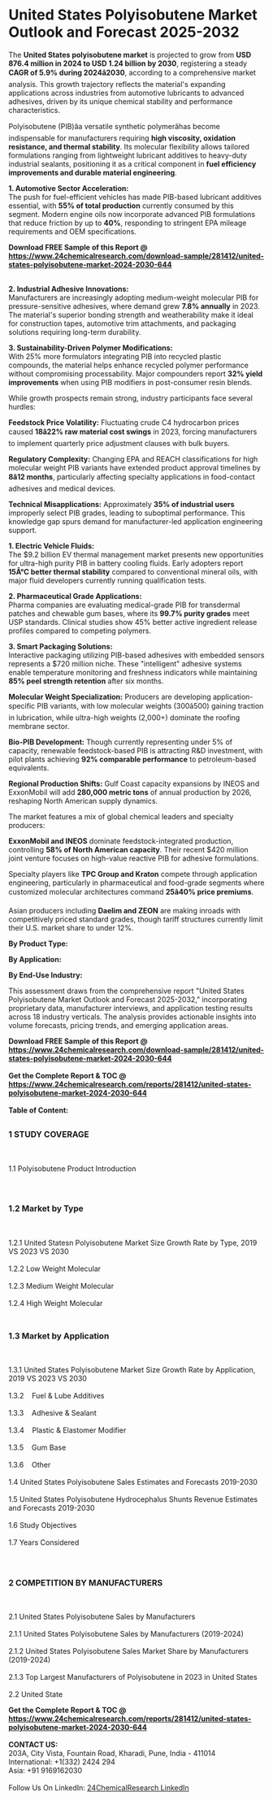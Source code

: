 <h1>United States Polyisobutene Market Outlook and Forecast 2025-2032</h1><p>The <strong>United States polyisobutene market</strong> is projected to grow from <strong>USD 876.4 million in 2024 to USD 1.24 billion by 2030</strong>, registering a steady <strong>CAGR of 5.9% during 2024â2030</strong>, according to a comprehensive market analysis. This growth trajectory reflects the material's expanding applications across industries from automotive lubricants to advanced adhesives, driven by its unique chemical stability and performance characteristics.</p><p>Polyisobutene (PIB)âa versatile synthetic polymerâhas become indispensable for manufacturers requiring <strong>high viscosity, oxidation resistance, and thermal stability</strong>. Its molecular flexibility allows tailored formulations ranging from lightweight lubricant additives to heavy-duty industrial sealants, positioning it as a critical component in <strong>fuel efficiency improvements and durable material engineering</strong>.</p><p><strong>1. Automotive Sector Acceleration:</strong><br>
The push for fuel-efficient vehicles has made PIB-based lubricant additives essential, with <strong>55% of total production</strong> currently consumed by this segment. Modern engine oils now incorporate advanced PIB formulations that reduce friction by up to <strong>40%</strong>, responding to stringent EPA mileage requirements and OEM specifications.</p><div><b>Download FREE Sample of this Report @ 
            <a href="https://www.24chemicalresearch.com/download-sample/281412/united-states-polyisobutene-market-2024-2030-644">
            https://www.24chemicalresearch.com/download-sample/281412/united-states-polyisobutene-market-2024-2030-644</a></b></div><br><p><strong>2. Industrial Adhesive Innovations:</strong><br>
Manufacturers are increasingly adopting medium-weight molecular PIB for pressure-sensitive adhesives, where demand grew <strong>7.8% annually</strong> in 2023. The material's superior bonding strength and weatherability make it ideal for construction tapes, automotive trim attachments, and packaging solutions requiring long-term durability.</p><p><strong>3. Sustainability-Driven Polymer Modifications:</strong><br>
With 25% more formulators integrating PIB into recycled plastic compounds, the material helps enhance recycled polymer performance without compromising processability. Major compounders report <strong>32% yield improvements</strong> when using PIB modifiers in post-consumer resin blends.</p><p>While growth prospects remain strong, industry participants face several hurdles:</p><p><strong>Feedstock Price Volatility:</strong> Fluctuating crude C4 hydrocarbon prices caused <strong>18â22% raw material cost swings</strong> in 2023, forcing manufacturers to implement quarterly price adjustment clauses with bulk buyers.</p><p><strong>Regulatory Complexity:</strong> Changing EPA and REACH classifications for high molecular weight PIB variants have extended product approval timelines by <strong>8â12 months</strong>, particularly affecting specialty applications in food-contact adhesives and medical devices.</p><p><strong>Technical Misapplications:</strong> Approximately <strong>35% of industrial users</strong> improperly select PIB grades, leading to suboptimal performance. This knowledge gap spurs demand for manufacturer-led application engineering support.</p><p><strong>1. Electric Vehicle Fluids:</strong><br>
The $9.2 billion EV thermal management market presents new opportunities for ultra-high purity PIB in battery cooling fluids. Early adopters report <strong>15Â°C better thermal stability</strong> compared to conventional mineral oils, with major fluid developers currently running qualification tests.</p><p><strong>2. Pharmaceutical Grade Applications:</strong><br>
Pharma companies are evaluating medical-grade PIB for transdermal patches and chewable gum bases, where its <strong>99.7% purity grades</strong> meet USP standards. Clinical studies show 45% better active ingredient release profiles compared to competing polymers.</p><p><strong>3. Smart Packaging Solutions:</strong><br>
Interactive packaging utilizing PIB-based adhesives with embedded sensors represents a $720 million niche. These "intelligent" adhesive systems enable temperature monitoring and freshness indicators while maintaining <strong>85% peel strength retention</strong> after six months.</p><p><strong>Molecular Weight Specialization:</strong> Producers are developing application-specific PIB variants, with low molecular weights (300â500) gaining traction in lubrication, while ultra-high weights (2,000+) dominate the roofing membrane sector.</p><p><strong>Bio-PIB Development:</strong> Though currently representing under 5% of capacity, renewable feedstock-based PIB is attracting R&amp;D investment, with pilot plants achieving <strong>92% comparable performance</strong> to petroleum-based equivalents.</p><p><strong>Regional Production Shifts:</strong> Gulf Coast capacity expansions by INEOS and ExxonMobil will add <strong>280,000 metric tons</strong> of annual production by 2026, reshaping North American supply dynamics.</p><p>The market features a mix of global chemical leaders and specialty producers:</p><p><strong>ExxonMobil and INEOS</strong> dominate feedstock-integrated production, controlling <strong>58% of North American capacity</strong>. Their recent $420 million joint venture focuses on high-value reactive PIB for adhesive formulations.</p><p>Specialty players like <strong>TPC Group and Kraton</strong> compete through application engineering, particularly in pharmaceutical and food-grade segments where customized molecular architectures command <strong>25â40% price premiums</strong>.</p><p>Asian producers including <strong>Daelim and ZEON</strong> are making inroads with competitively priced standard grades, though tariff structures currently limit their U.S. market share to under 12%.</p><p><strong>By Product Type:</strong></p><p><strong>By Application:</strong></p><p><strong>By End-Use Industry:</strong></p><p>This assessment draws from the comprehensive report "United States Polyisobutene Market Outlook and Forecast 2025-2032," incorporating proprietary data, manufacturer interviews, and application testing results across 18 industry verticals. The analysis provides actionable insights into volume forecasts, pricing trends, and emerging application areas.</p><div><b>Download FREE Sample of this Report @ 
            <a href="https://www.24chemicalresearch.com/download-sample/281412/united-states-polyisobutene-market-2024-2030-644">
            https://www.24chemicalresearch.com/download-sample/281412/united-states-polyisobutene-market-2024-2030-644</a></b></div><br><div><b>Get the Complete Report & TOC @ 
            <a href="https://www.24chemicalresearch.com/reports/281412/united-states-polyisobutene-market-2024-2030-644">
            https://www.24chemicalresearch.com/reports/281412/united-states-polyisobutene-market-2024-2030-644</a></b></div><br>
            <b>Table of Content:</b><p><h2><span style="font-size:16px"><strong>1 STUDY COVERAGE</strong></span></h2><br />
<p>1.1 Polyisobutene Product Introduction</p><br />
<h2><span style="font-size:16px"><strong>1.2 Market by Type</strong></span></h2><br />
<p>1.2.1 United Statesn Polyisobutene Market Size Growth Rate by Type, 2019 VS 2023 VS 2030<br /><br />
1.2.2 Low Weight Molecular&nbsp;&nbsp; &nbsp;<br /><br />
1.2.3 Medium Weight Molecular<br /><br />
1.2.4 High Weight Molecular<br /><br />
<h2><span style="font-size:16px"><strong>1.3 Market by Application</strong></span></h2><br />
<p>1.3.1 United States Polyisobutene Market Size Growth Rate by Application, 2019 VS 2023 VS 2030<br /><br />
1.3.2&nbsp;&nbsp; &nbsp;Fuel & Lube Additives<br /><br />
1.3.3&nbsp;&nbsp; &nbsp;Adhesive & Sealant<br /><br />
1.3.4&nbsp;&nbsp; &nbsp;Plastic & Elastomer Modifier<br /><br />
1.3.5&nbsp;&nbsp; &nbsp;Gum Base<br /><br />
1.3.6&nbsp;&nbsp; &nbsp;Other<br /><br />
1.4 United States Polyisobutene Sales Estimates and Forecasts 2019-2030<br /><br />
1.5 United States Polyisobutene Hydrocephalus Shunts Revenue Estimates and Forecasts 2019-2030<br /><br />
1.6 Study Objectives<br /><br />
1.7 Years Considered</p><br />
<h2><span style="font-size:16px"><strong>2 COMPETITION BY MANUFACTURERS</strong></span></h2><br />
<p>2.1 United States Polyisobutene Sales by Manufacturers<br /><br />
2.1.1 United States Polyisobutene Sales by Manufacturers (2019-2024)<br /><br />
2.1.2 United States Polyisobutene Sales Market Share by Manufacturers (2019-2024)<br /><br />
2.1.3 Top Largest Manufacturers of Polyisobutene in 2023 in United States<br /><br />
2.2 United State</p><div><b>Get the Complete Report & TOC @ 
            <a href="https://www.24chemicalresearch.com/reports/281412/united-states-polyisobutene-market-2024-2030-644">
            https://www.24chemicalresearch.com/reports/281412/united-states-polyisobutene-market-2024-2030-644</a></b></div><br><b>CONTACT US:</b><br>
            203A, City Vista, Fountain Road, Kharadi, Pune, India - 411014<br>
            International: +1(332) 2424 294<br>
            Asia: +91 9169162030 <br><br>
            Follow Us On LinkedIn: <a href="https://www.linkedin.com/company/24chemicalresearch/">24ChemicalResearch LinkedIn</a>